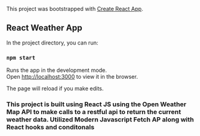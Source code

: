 This project was bootstrapped with [Create React App](https://github.com/facebook/create-react-app).

## React Weather App

In the project directory, you can run:

### `npm start`

Runs the app in the development mode.<br />
Open [http://localhost:3000](http://localhost:3000) to view it in the browser.

The page will reload if you make edits.<br />

### This project is built using React JS using the Open Weather Map API to make calls to a restful api to return the current weather data. Utilized Modern Javascript Fetch AP along with React hooks and conditonals
